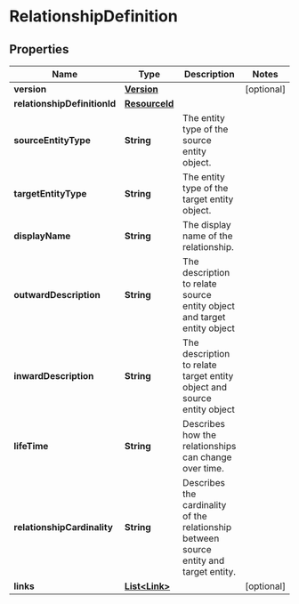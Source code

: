 

# RelationshipDefinition


## Properties

Name | Type | Description | Notes
------------ | ------------- | ------------- | -------------
**version** | [**Version**](Version.md) |  |  [optional]
**relationshipDefinitionId** | [**ResourceId**](ResourceId.md) |  | 
**sourceEntityType** | **String** | The entity type of the source entity object. | 
**targetEntityType** | **String** | The entity type of the target entity object. | 
**displayName** | **String** | The display name of the relationship. | 
**outwardDescription** | **String** | The description to relate source entity object and target entity object | 
**inwardDescription** | **String** | The description to relate target entity object and source entity object | 
**lifeTime** | **String** | Describes how the relationships can change over time. | 
**relationshipCardinality** | **String** | Describes the cardinality of the relationship between source entity and target entity. | 
**links** | [**List&lt;Link&gt;**](Link.md) |  |  [optional]



